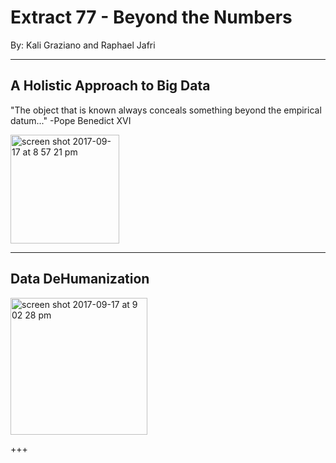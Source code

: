 # Extract 77 - Beyond the Numbers
  By: Kali Graziano and Raphael Jafri
  
  ---
  
  ## A Holistic Approach to Big Data
  
  "The object that is known always conceals something beyond the empirical datum..." -Pope Benedict XVI
  
  <img width="174" alt="screen shot 2017-09-17 at 8 57 21 pm" src="https://user-images.githubusercontent.com/31671465/30526594-15ffc5b4-9beb-11e7-8547-38e206ad8ea3.png">
  
  ---
  
  ## Data DeHumanization
  
  <img width="219" alt="screen shot 2017-09-17 at 9 02 28 pm" src="https://user-images.githubusercontent.com/31671465/30526622-99488f28-9beb-11e7-9097-42b8f29ac6f5.png">
  
  +++
  
  
  
  
  
  
